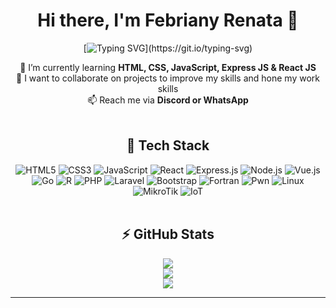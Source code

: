 <div align="center">

# Hi there, I'm Febriany Renata 👋

[![Typing SVG](https://readme-typing-svg.herokuapp.com?font=Fira+Code&size=25&duration=3000&pause=1000&color=4FACFE&center=true&vCenter=true&width=600&lines=I'm+Web+Developer+%26+DevOps+Engineer;Always+Learning+New+Things;Welcome+to+My+GitHub+Profile!)](https://git.io/typing-svg)

🌱 I’m currently learning **HTML, CSS, JavaScript, Express JS & React JS**  
🤝 I want to collaborate on projects to improve my skills and hone my work skills  
📫 Reach me via **Discord or WhatsApp**

<!-- Garis gradient biru ungu -->
<img src="https://img.shields.io/badge/-‎-000000?style=flat&logo=none&labelColor=4facfe&color=purple&link=" width="100%" height="3px"/>

## 🚀 Tech Stack
![HTML5](https://img.shields.io/badge/html5-%23E34F26.svg?style=for-the-badge&logo=html5&logoColor=white)
![CSS3](https://img.shields.io/badge/css3-%231572B6.svg?style=for-the-badge&logo=css3&logoColor=white)
![JavaScript](https://img.shields.io/badge/javascript-%23323330.svg?style=for-the-badge&logo=javascript&logoColor=%23F7DF1E)
![React](https://img.shields.io/badge/react-%2320232a.svg?style=for-the-badge&logo=react&logoColor=%2361DAFB)
![Express.js](https://img.shields.io/badge/express.js-%23404d59.svg?style=for-the-badge&logo=express&logoColor=%2361DAFB)
![Node.js](https://img.shields.io/badge/node.js-6DA55F?style=for-the-badge&logo=node.js&logoColor=white)
![Vue.js](https://img.shields.io/badge/vue.js-%2335495e.svg?style=for-the-badge&logo=vue.js&logoColor=%234FC08D)
![Go](https://img.shields.io/badge/go-%2300ADD8.svg?style=for-the-badge&logo=go&logoColor=white)
![R](https://img.shields.io/badge/r-%23276DC3.svg?style=for-the-badge&logo=r&logoColor=white)
![PHP](https://img.shields.io/badge/php-%23777BB4.svg?style=for-the-badge&logo=php&logoColor=white)
![Laravel](https://img.shields.io/badge/laravel-%23FF2D20.svg?style=for-the-badge&logo=laravel&logoColor=white)
![Bootstrap](https://img.shields.io/badge/bootstrap-%23563D7C.svg?style=for-the-badge&logo=bootstrap&logoColor=white)
![Fortran](https://img.shields.io/badge/fortran-%23734F96.svg?style=for-the-badge&logo=fortran&logoColor=white)
![Pwn](https://img.shields.io/badge/pwn-%23000000.svg?style=for-the-badge&logo=linux&logoColor=white)
![Linux](https://img.shields.io/badge/linux-%23FCC624.svg?style=for-the-badge&logo=linux&logoColor=black)
![MikroTik](https://img.shields.io/badge/mikrotik-%23E31837.svg?style=for-the-badge&logo=mikrotik&logoColor=white)
![IoT](https://img.shields.io/badge/IoT-%23007ACC.svg?style=for-the-badge&logo=internetofthings&logoColor=white)

<!-- Garis gradient biru ungu -->
<img src="https://img.shields.io/badge/-‎-000000?style=flat&logo=none&labelColor=4facfe&color=purple&link=" width="100%" height="3px"/>

## ⚡ GitHub Stats
![](https://github-readme-stats.vercel.app/api?username=FebrianyRenata02&show_icons=true&theme=radical)  
![](https://github-readme-streak-stats.herokuapp.com/?user=FebrianyRenata02&theme=radical)  
![](https://github-readme-stats.vercel.app/api/top-langs/?username=FebrianyRenata02&layout=compact&theme=radical)

---

</div>
